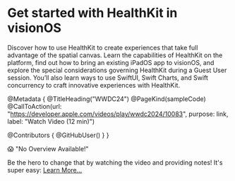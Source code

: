 # Get started with HealthKit in visionOS

Discover how to use HealthKit to create experiences that take full advantage of the spatial canvas. Learn the capabilities of HealthKit on the platform, find out how to bring an existing iPadOS app to visionOS, and explore the special considerations governing HealthKit during a Guest User session. You’ll also learn ways to use SwiftUI, Swift Charts, and Swift concurrency to craft innovative experiences with HealthKit.

@Metadata {
   @TitleHeading("WWDC24")
   @PageKind(sampleCode)
   @CallToAction(url: "https://developer.apple.com/videos/play/wwdc2024/10083", purpose: link, label: "Watch Video (12 min)")

   @Contributors {
      @GitHubUser(<replace this with your GitHub handle>)
   }
}

😱 "No Overview Available!"

Be the hero to change that by watching the video and providing notes! It's super easy:
 [Learn More…](https://wwdcnotes.com/documentation/wwdcnotes/contributing)
